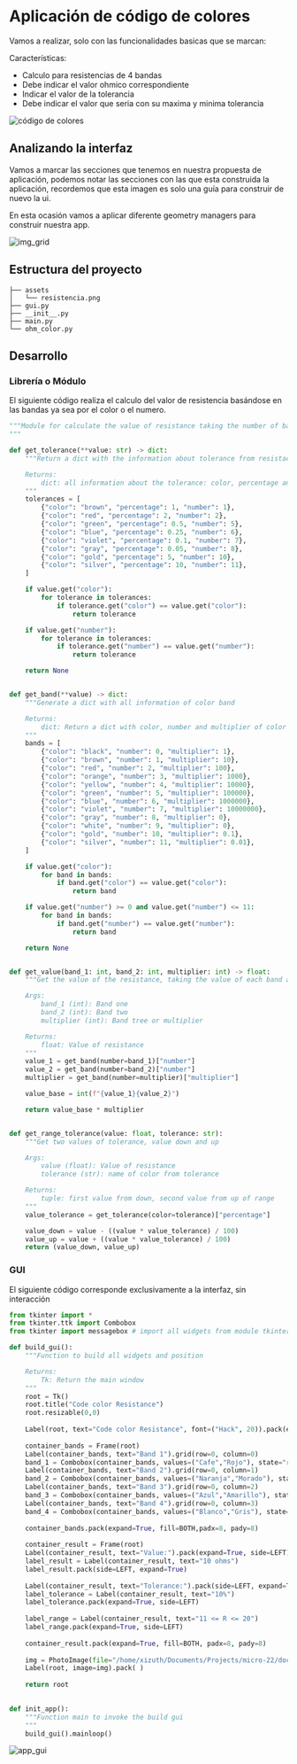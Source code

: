# Aplicación de código de colores

Vamos a realizar, solo con las funcionalidades basicas que se marcan:

Características:

- Calculo para resistencias de 4 bandas
- Debe indicar el valor ohmico correspondiente
- Indicar el valor de la tolerancia
- Debe indicar el valor que seria con su maxima y minima tolerancia

![código de colores](../imgs/app_rest.png)


## Analizando la interfaz

Vamos a marcar las secciones que tenemos en nuestra propuesta de aplicación, podemos notar las secciones con las que esta construida la aplicación, recordemos que esta imagen es solo una guía para construir de nuevo la ui. 

En esta ocasión vamos a aplicar diferente geometry managers para construir nuestra app.

![img_grid](../imgs/app_resist_grid.png)

## Estructura del proyecto

```
├── assets
│   └── resistencia.png
├── gui.py
├── __init__.py
├── main.py
└── ohm_color.py
```

## Desarrollo

### Librería o Módulo

El siguiente código realiza el calculo del valor de resistencia basándose en las bandas ya sea por el color o el numero.

```python
"""Module for calculate the value of resistance taking the number of band
"""

def get_tolerance(**value: str) -> dict:
    """Return a dict with the information about tolerance from resistace

    Returns:
        dict: all information about the tolerance: color, percentage and number
    """
    tolerances = [
        {"color": "brown", "percentage": 1, "number": 1},
        {"color": "red", "percentage": 2, "number": 2},
        {"color": "green", "percentage": 0.5, "number": 5},
        {"color": "blue", "percentage": 0.25, "number": 6},
        {"color": "violet", "percentage": 0.1, "number": 7},
        {"color": "gray", "percentage": 0.05, "number": 8},
        {"color": "gold", "percentage": 5, "number": 10},
        {"color": "silver", "percentage": 10, "number": 11},
    ]

    if value.get("color"):
        for tolerance in tolerances:
            if tolerance.get("color") == value.get("color"):
                return tolerance

    if value.get("number"):
        for tolerance in tolerances:
            if tolerance.get("number") == value.get("number"):
                return tolerance

    return None


def get_band(**value) -> dict:
    """Generate a dict with all information of color band

    Returns:
        dict: Return a dict with color, number and multiplier of color
    """
    bands = [
        {"color": "black", "number": 0, "multiplier": 1},
        {"color": "brown", "number": 1, "multiplier": 10},
        {"color": "red", "number": 2, "multiplier": 100},
        {"color": "orange", "number": 3, "multiplier": 1000},
        {"color": "yellow", "number": 4, "multiplier": 10000},
        {"color": "green", "number": 5, "multiplier": 100000},
        {"color": "blue", "number": 6, "multiplier": 1000000},
        {"color": "violet", "number": 7, "multiplier": 10000000},
        {"color": "gray", "number": 8, "multiplier": 0},
        {"color": "white", "number": 9, "multiplier": 0},
        {"color": "gold", "number": 10, "multiplier": 0.1},
        {"color": "silver", "number": 11, "multiplier": 0.01},
    ]

    if value.get("color"):
        for band in bands:
            if band.get("color") == value.get("color"):
                return band

    if value.get("number") >= 0 and value.get("number") <= 11:
        for band in bands:
            if band.get("number") == value.get("number"):
                return band

    return None


def get_value(band_1: int, band_2: int, multiplier: int) -> float:
    """Get the value of the resistance, taking the value of each band and multiplier

    Args:
        band_1 (int): Band one
        band_2 (int): Band two
        multiplier (int): Band tree or multiplier

    Returns:
        float: Value of resistance
    """
    value_1 = get_band(number=band_1)["number"]
    value_2 = get_band(number=band_2)["number"]
    multiplier = get_band(number=multiplier)["multiplier"]

    value_base = int(f"{value_1}{value_2}")

    return value_base * multiplier


def get_range_tolerance(value: float, tolerance: str):
    """Get two values of tolerance, value down and up

    Args:
        value (float): Value of resistance
        tolerance (str): name of color from tolerance

    Returns:
        tuple: first value from down, second value from up of range
    """
    value_tolerance = get_tolerance(color=tolerance)["percentage"]

    value_down = value - ((value * value_tolerance) / 100)
    value_up = value + ((value * value_tolerance) / 100)
    return (value_down, value_up)

```

### GUI

El siguiente código corresponde exclusivamente a la interfaz, sin interacción

```python
from tkinter import *
from tkinter.ttk import Combobox
from tkinter import messagebox # import all widgets from module tkinter

def build_gui():
    """Function to build all widgets and position

    Returns:
        Tk: Return the main window
    """    
    root = Tk()
    root.title("Code color Resistance")
    root.resizable(0,0)
    
    Label(root, text="Code color Resistance", font=("Hack", 20)).pack(expand=True, fill=BOTH, padx=8, pady=8)
    
    container_bands = Frame(root)
    Label(container_bands, text="Band 1").grid(row=0, column=0)
    band_1 = Combobox(container_bands, values=("Cafe","Rojo"), state="readonly",textvariable="hola").grid(row=1, column=0)
    Label(container_bands, text="Band 2").grid(row=0, column=1)
    band_2 = Combobox(container_bands, values=("Naranja","Morado"), state="readonly",textvariable="hola").grid(row=1, column=1)
    Label(container_bands, text="Band 3").grid(row=0, column=2)
    band_3 = Combobox(container_bands, values=("Azul","Amarillo"), state="readonly",textvariable="hola").grid(row=1, column=2)
    Label(container_bands, text="Band 4").grid(row=0, column=3)
    band_4 = Combobox(container_bands, values=("Blanco","Gris"), state="readonly",textvariable="hola").grid(row=1, column=3)
        
    container_bands.pack(expand=True, fill=BOTH,padx=8, pady=8)
    
    container_result = Frame(root)
    Label(container_result, text="Value:").pack(expand=True, side=LEFT)
    label_result = Label(container_result, text="10 ohms")
    label_result.pack(side=LEFT, expand=True)
    
    Label(container_result, text="Tolerance:").pack(side=LEFT, expand=True)
    label_tolerance = Label(container_result, text="10%")
    label_tolerance.pack(expand=True, side=LEFT)
    
    label_range = Label(container_result, text="11 <= R <= 20")
    label_range.pack(expand=True, side=LEFT)
    
    container_result.pack(expand=True, fill=BOTH, padx=8, pady=8)
    
    img = PhotoImage(file="/home/xizuth/Documents/Projects/micro-22/docs/capitulo_2/GUI/code_color/assets/resistencia.png")
    Label(root, image=img).pack( )
       
    return root
    

def init_app():
    """Function main to invoke the build gui
    """
    build_gui().mainloop()
```

![app_gui](../imgs/app_gui_code.png)